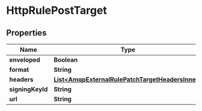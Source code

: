 

# HttpRulePostTarget


## Properties

| Name | Type | Description | Notes |
|------------ | ------------- | ------------- | -------------|
|**enveloped** | **Boolean** |  |  [optional] |
|**format** | **String** |  |  |
|**headers** | [**List&lt;AmqpExternalRulePatchTargetHeadersInner&gt;**](AmqpExternalRulePatchTargetHeadersInner.md) |  |  [optional] |
|**signingKeyId** | **String** |  |  [optional] |
|**url** | **String** |  |  |



